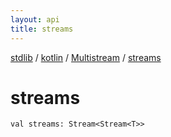 ```yaml
---
layout: api
title: streams
---
```

[stdlib](../../index.html) / [kotlin](../index.html) / [Multistream](index.html) / [streams](streams.html)

# streams

```
val streams: Stream<Stream<T>>
```
